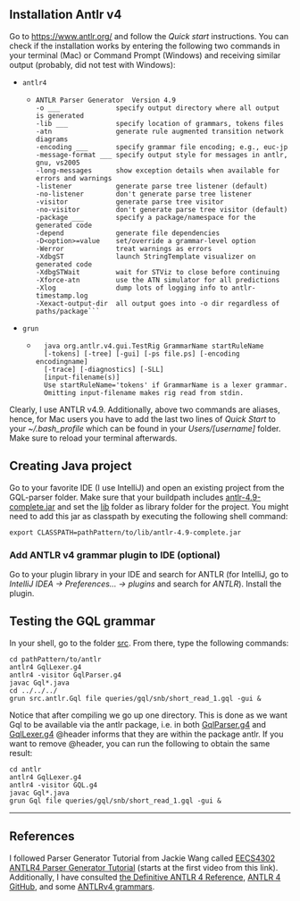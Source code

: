 ## Installation Antlr v4
Go to https://www.antlr.org/ and follow the _Quick start_ instructions. You can
check if the installation works by entering the following two commands in your
terminal (Mac) or Command Prompt (Windows) and receiving similar output
(probably, did not test with Windows):

* `antlr4`
    * ```shell
      ANTLR Parser Generator  Version 4.9
      -o ___              specify output directory where all output is generated
      -lib ___            specify location of grammars, tokens files
      -atn                generate rule augmented transition network diagrams
      -encoding ___       specify grammar file encoding; e.g., euc-jp
      -message-format ___ specify output style for messages in antlr, gnu, vs2005
      -long-messages      show exception details when available for errors and warnings
      -listener           generate parse tree listener (default)
      -no-listener        don't generate parse tree listener
      -visitor            generate parse tree visitor
      -no-visitor         don't generate parse tree visitor (default)
      -package ___        specify a package/namespace for the generated code
      -depend             generate file dependencies
      -D<option>=value    set/override a grammar-level option
      -Werror             treat warnings as errors
      -XdbgST             launch StringTemplate visualizer on generated code
      -XdbgSTWait         wait for STViz to close before continuing
      -Xforce-atn         use the ATN simulator for all predictions
      -Xlog               dump lots of logging info to antlr-timestamp.log
      -Xexact-output-dir  all output goes into -o dir regardless of paths/package```
* `grun`
    * ```shell
        java org.antlr.v4.gui.TestRig GrammarName startRuleName
        [-tokens] [-tree] [-gui] [-ps file.ps] [-encoding encodingname]
        [-trace] [-diagnostics] [-SLL]
        [input-filename(s)]
        Use startRuleName='tokens' if GrammarName is a lexer grammar.
        Omitting input-filename makes rig read from stdin.
        ```

Clearly, I use ANTLR v4.9. Additionally, above two commands are aliases, hence, for Mac
users you have to add the last two lines of _Quick Start_ to your _~/.bash_profile_ which can
be found in your _Users/[username]_ folder. Make sure to reload your terminal afterwards.

## Creating Java project
Go to your favorite IDE (I use IntelliJ) and open an existing project
from the GQL-parser folder. Make sure that your buildpath includes
[antlr-4.9-complete.jar](lib/antlr-4.9-complete.jar) and set the [lib](lib)
folder as library folder for the project. You might need to add this jar as classpath
by executing the following shell command:

```shell
export CLASSPATH=pathPattern/to/lib/antlr-4.9-complete.jar
```

### Add ANTLR v4 grammar plugin to IDE (optional)
Go to your plugin library in your IDE and search for ANTLR (for IntelliJ, go to
_IntelliJ IDEA -> Preferences... -> plugins_ and search for _ANTLR_). Install
the plugin.

## Testing the GQL grammar
In your shell, go to the folder [src](src). From there, type the following commands:

```shell
cd pathPattern/to/antlr
antlr4 GqlLexer.g4
antlr4 -visitor GqlParser.g4
javac Gql*.java
cd ../../../
grun src.antlr.Gql file queries/gql/snb/short_read_1.gql -gui &
```
Notice that after compiling we go up one directory. This is done as we want Gql to be available
via the antlr package, i.e. in both [GqlParser.g4](src/antlr/GqlParser.g4) and
[GqlLexer.g4](src/antlr/GqlLexer.g4) @header informs that they are within the package antlr.
If you want to remove @header, you can run the following to obtain the same result:

```shell
cd antlr
antlr4 GqlLexer.g4
antlr4 -visitor GQL.g4
javac Gql*.java
grun Gql file queries/gql/snb/short_read_1.gql -gui &
```

---
## References
I followed Parser Generator Tutorial from Jackie Wang called
[EECS4302 ANTLR4 Parser Generator Tutorial](https://www.youtube.com/watch?v=6uF1Nxo2xjk)
(starts at the first video from this link). Additionally, I have consulted
[the Definitive ANTLR 4 Reference](https://pragprog.com/titles/tpantlr2/the-definitive-antlr-4-reference/),
[ANTLR 4 GitHub](https://github.com/antlr/antlr4), and some [ANTLRv4 grammars](https://github.com/antlr/grammars-v4).